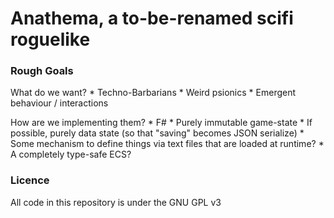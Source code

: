 # Anathema, a to-be-renamed scifi roguelike

### Rough Goals
What do we want?
    * Techno-Barbarians
    * Weird psionics
    * Emergent behaviour / interactions

How are we implementing them?
    * F#
    * Purely immutable game-state
    * If possible, purely data state (so that "saving" becomes JSON serialize)
    * Some mechanism to define things via text files that are loaded at runtime?
    * A completely type-safe ECS?

### Licence
All code in this repository is under the GNU GPL v3


